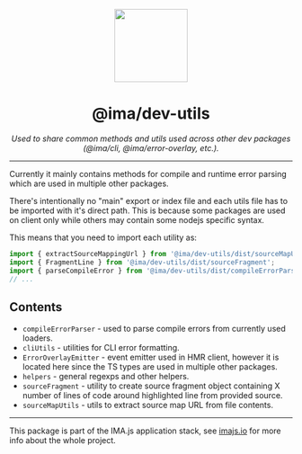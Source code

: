 <p align="center">
  <img height="130" src="https://imajs.io/img/imajs-logo.png">
</p>

<h1 align="center">@ima/dev-utils</h1>
  <p align="center"><i>Used to share common methods and utils used across other dev packages (@ima/cli, @ima/error-overlay, etc.).</i>
</p>

---

Currently it mainly contains methods for compile and runtime error parsing which are used in multiple other packages.

There's intentionally no "main" export or index file and each utils file has to be imported with it's direct path. This is because some packages are used on client only while others may contain some nodejs specific syntax.

This means that you need to import each utility as:
```javascript
import { extractSourceMappingUrl } from '@ima/dev-utils/dist/sourceMapUtils';
import { FragmentLine } from '@ima/dev-utils/dist/sourceFragment';
import { parseCompileError } from '@ima/dev-utils/dist/compileErrorParser';
// ...
```


## Contents
- `compileErrorParser` - used to parse compile errors from currently used loaders.
- `cliUtils` - utilities for CLI error formatting.
- `ErrorOverlayEmitter` - event emitter used in HMR client, however it is located here since the TS types are used in multiple other packages.
- `helpers` - general regexps and other helpers.
- `sourceFragment` - utility to create source fragment object containing X number of lines of code around highlighted line from provided source.
- `sourceMapUtils` - utils to extract source map URL from file contents.

---

This package is part of the IMA.js application stack, see [imajs.io](https://imajs.io/) for more info about the whole project.
